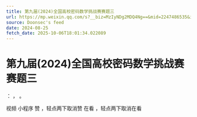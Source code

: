 ```yaml
---
title: 第九届(2024)全国高校密码数学挑战赛赛题三
url: https://mp.weixin.qq.com/s?__biz=MzIyNDg2MDQ4Ng==&mid=2247486535&idx=1&sn=98b21e2db57ba1d2a404b042ac0cf64f
source: Doonsec's feed
date: 2024-08-25
fetch_date: 2025-10-06T18:01:34.022089
---
```


# 第九届(2024)全国高校密码数学挑战赛赛题三

：
，
。

视频
小程序
赞
，轻点两下取消赞
在看
，轻点两下取消在看